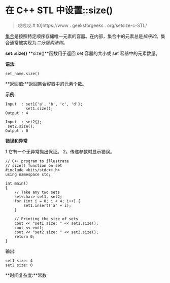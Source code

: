 # 在 C++ STL 中设置::size()

> 哎哎哎:# t0]https://www . geeksforgeeks . org/setsize-c-STL/

[集合](https://www.geeksforgeeks.org/set-in-cpp-stl/)是按照特定顺序存储唯一元素的容器。在内部，集合中的元素总是*排序的*。集合通常被实现为*二分搜索法树*。

**set::size()**
**size()**函数用于返回 set 容器的大小或 set 容器中的元素数量。

**语法:**

```
set_name.size()

```

**返回值:**返回集合容器中的元素个数。

**示例:**

```
Input  : set1{'a', 'b', 'c', 'd'};
         set1.size();
Output : 4

Input  : set2{};
 set2.size();
Output : 0

```

**错误和异常**

1.它有一个无异常抛出保证。
2。传递参数时显示错误。

```
// C++ program to illustrate
// size() function on set
#include <bits/stdc++.h>
using namespace std;

int main()
{
    // Take any two sets
    set<char> set1, set2;
    for (int i = 0; i < 4; i++) {
        set1.insert('a' + i);
    }

    // Printing the size of sets
    cout << "set1 size: " << set1.size();
    cout << endl;
    cout << "set2 size: " << set2.size();
    return 0;
}
```

输出:

```
set1 size: 4
set2 size: 0

```

**时间复杂度:**常数